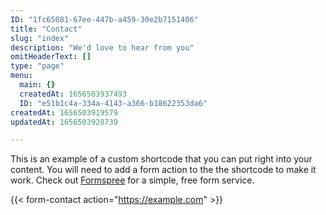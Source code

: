 ```yaml
---
ID: "1fc65081-67ee-447b-a459-30e2b7151406"
title: "Contact"
slug: "index"
description: "We'd love to hear from you"
omitHeaderText: []
type: "page"
menu:
  main: {}
  createdAt: 1656503937493
  ID: "e51b1c4a-334a-4143-a366-b18622353da6"
createdAt: 1656503919579
updatedAt: 1656503928739

---
```

This is an example of a custom shortcode that you can put right into your content. You will need to add a form action to the the shortcode to make it work. Check out [Formspree](https://formspree.io/) for a simple, free form service. 

{{< form-contact action="https://example.com"  >}}
